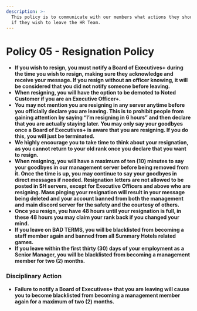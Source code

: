 ```yaml
---
description: >-
  This policy is to communicate with our members what actions they should take
  if they wish to leave the HR Team.
---
```


# Policy 05 - Resignation Policy

* **If you wish to resign, you must notify a Board of Executives+ during the time you wish to resign, making sure they acknowledge and receive your message. If you resign without an officer knowing, it will be considered that you did not notify someone before leaving.**
* **When resigning, you will have the option to be demoted to Noted Customer if you are an Executive Officer+.**
* **You may not mention you are resigning in any server anytime before you officially declare you are leaving. This is to prohibit people from gaining attention by saying “I’m resigning in 6 hours” and then declare that you are actually staying later. You may only say your goodbyes once a Board of Executives+ is aware that you are resigning. If you do this, you will just be terminated.**
* **We highly encourage you to take time to think about your resignation, as you cannot return to your old rank once you declare that you want to resign.**
* **When resigning, you will have a maximum of ten \(10\) minutes to say your goodbyes in our management server before being removed from it. Once the time is up, you may continue to say your goodbyes in direct messages if needed. Resignation letters are not allowed to be posted in SH servers, except for Executive Officers and above who are resigning. Mass pinging your resignation will result in your message being deleted and your account banned from both the management and main discord server for the safety and the courtesy of others.**
* **Once you resign, you have 48 hours until your resignation is full, in these 48 hours you may claim your rank back if you changed your mind.**
* **If you leave on BAD TERMS, you will be blacklisted from becoming a staff member again and banned from all Summary Hotels related games.**
* **If you leave within the first thirty \(30\) days of your employment as a Senior Manager, you will be blacklisted from becoming a management member for two \(2\) months.**

### **Disciplinary Action**

* **Failure to notify a Board of Executives+ that you are leaving will cause you to become blacklisted from becoming a management member again for a maximum of two \(2\) months.**

